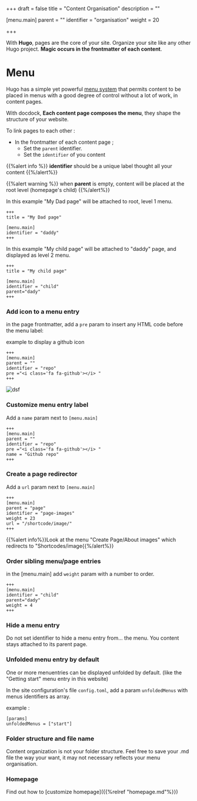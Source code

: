 +++
draft = false
title = "Content Organisation"
description = ""

[menu.main]
parent = ""
identifier = "organisation"
weight = 20

+++

With **Hugo**, pages are the core of your site. Organize your site like any other Hugo project. **Magic occurs in the frontmatter of each content**.


# Menu
Hugo has a simple yet powerful [menu system](https://gohugo.io/extras/menus/) that permits content to be placed in menus with a good degree of control without a lot of work, in content pages.

With docdock, **Each content page composes the menu**, they shape the structure of your website.

To link pages to each other : 

* In the frontmatter of each content page ;
	* Set the `parent` identifier.
	* Set the `identifier` of you content


{{%alert info %}} **identifier** should be a unique label thought all your content {{%/alert%}}

{{%alert warning %}} when **parent** is empty, content will be placed at the root level (homepage's child) {{%/alert%}}

In this example "My Dad page" will be attached to root, level 1 menu.

	+++
	title = "My Dad page"

	[menu.main]
	identifier = "daddy"
	+++


In this example "My child page" will be attached to "daddy" page, and displayed as level 2 menu.

	+++
	title = "My child page"

	[menu.main]
	identifier = "child"
	parent="dady"
	+++

### Add icon to a menu entry

in the page frontmatter, add a `pre` param to insert any HTML code before the menu label:

example to display a github icon 

	+++
	[menu.main]
	parent = ""
	identifier = "repo"
	pre ="<i class='fa fa-github'></i> "
	+++

![dsf](/menu-entry-icon.png?height=40px&classes=shadow)

### Customize menu entry label

Add a `name` param next to `[menu.main]`

	+++
	[menu.main]
	parent = ""
	identifier = "repo"
	pre ="<i class='fa fa-github'></i> "
	name = "Github repo"
	+++

### Create a page redirector
Add a `url` param next to `[menu.main]`

	+++
	[menu.main]
	parent = "page"
	identifier = "page-images"
	weight = 23
	url = "/shortcode/image/"
	+++

{{%alert info%}}Look at the menu "Create Page/About images" which redirects to "Shortcodes/image{{%/alert%}}

### Order sibling menu/page entries

in the [menu.main] add `weight` param with a number to order.

	+++
	[menu.main]
	identifier = "child"
	parent="dady"
	weight = 4
	+++


### Hide a menu entry

Do not set identifier to hide a menu entry from... the menu.
You content stays attached to its parent page.


### Unfolded menu entry by default

One or more menuentries can be displayed unfolded by default. (like the "Getting start" menu entry  in this website)

In the site configuration's file `config.toml`, add a param `unfoldedMenus` with menus identifiers as array.

example :

```
[params]
unfoldedMenus = ["start"]
```

### Folder structure and file name

Content organization is not your folder structure.
Feel free to save your .md file the way your want, it may not necessary reflects your menu organisation. 

### Homepage

Find out how to [customize homepage]({{%relref "homepage.md"%}}) 



